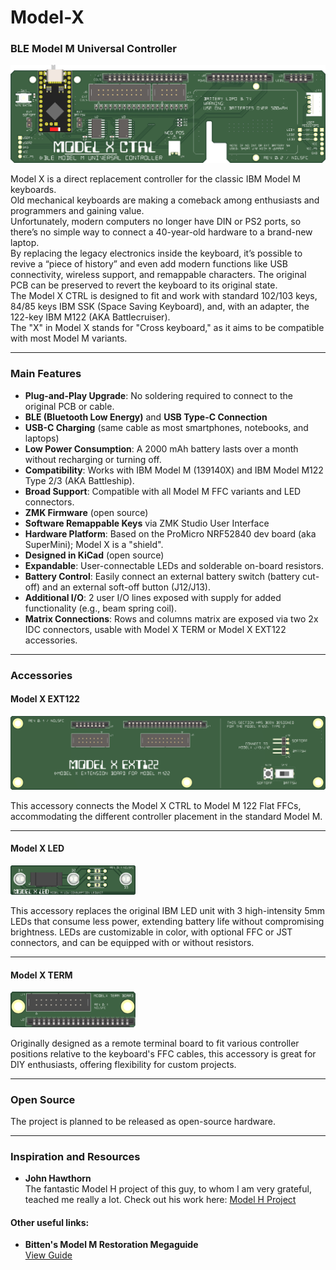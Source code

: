 # **Model-X**
### **BLE Model M Universal Controller**

![Model X](./site/Model%20X%20CTRL%20(Int.Batt.SW)_16b.png)

Model X is a direct replacement controller for the classic IBM Model M keyboards.<br>
Old mechanical keyboards are making a comeback among enthusiasts and programmers and gaining value.<br>
Unfortunately, modern computers no longer have DIN or PS2 ports, so there’s no simple way to connect a 40-year-old hardware to a brand-new laptop.<br>
By replacing the legacy electronics inside the keyboard, it’s possible to revive a “piece of history” and even add modern functions like USB connectivity, wireless support, and remappable characters. The original PCB can be preserved to revert the keyboard to its original state.<br>
The Model X CTRL is designed to fit and work with standard 102/103 keys, 84/85 keys IBM SSK (Space Saving Keyboard), and, with an adapter, the 122-key IBM M122 (AKA Battlecruiser).<br>
The "X" in Model X stands for "Cross keyboard," as it aims to be compatible with most Model M variants.

---

### **Main Features**
  - **Plug-and-Play Upgrade**: No soldering required to connect to the original PCB or cable.
  - **BLE (Bluetooth Low Energy)** and **USB Type-C Connection**
  - **USB-C Charging** (same cable as most smartphones, notebooks, and laptops)
  - **Low Power Consumption**: A 2000 mAh battery lasts over a month without recharging or turning off.
  - **Compatibility**: Works with IBM Model M (139140X) and IBM Model M122 Type 2/3 (AKA Battleship).
  - **Broad Support**: Compatible with all Model M FFC variants and LED connectors.
  - **ZMK Firmware** (open source)
  - **Software Remappable Keys** via ZMK Studio User Interface
  - **Hardware Platform**: Based on the ProMicro NRF52840 dev board (aka SuperMini); Model X is a "shield".
  - **Designed in KiCad** (open source)
  - **Expandable**: User-connectable LEDs and solderable on-board resistors.
  - **Battery Control**: Easily connect an external battery switch (battery cut-off) and an external soft-off button (J12/J13).
  - **Additional I/O**: 2 user I/O lines exposed with supply for added functionality (e.g., beam spring coil).
  - **Matrix Connections**: Rows and columns matrix are exposed via two 2x IDC connectors, usable with Model X TERM or Model X EXT122 accessories.

---

### **Accessories**

#### **Model X EXT122**  
<img src="./site/Model%20X%20EXT122%20(J7%202x07)_16b.png" alt="Model X EXT122" width="600">

This accessory connects the Model X CTRL to Model M 122 Flat FFCs, accommodating the different controller placement in the standard Model M.

---

#### **Model X LED**  
<img src="./site/Model%20X%20LED_16b.png" alt="Model X LED" width="200">

This accessory replaces the original IBM LED unit with 3 high-intensity 5mm LEDs that consume less power, extending battery life without compromising brightness. LEDs are customizable in color, with optional FFC or JST connectors, and can be equipped with or without resistors.

---

#### **Model X TERM**  
<img src="./site/Model%20X%20TERM_16b.png" alt="Model X TERM" width="200">

Originally designed as a remote terminal board to fit various controller positions relative to the keyboard's FFC cables, this accessory is great for DIY enthusiasts, offering flexibility for custom projects.

---

### **Open Source**
The project is planned to be released as open-source hardware.

---

### **Inspiration and Resources**

- **John Hawthorn**  
The fantastic Model H project of this guy, to whom I am very grateful, teached me really a lot. Check out his work here: [Model H Project](https://modelh.club/)

#### Other useful links:
- **Bitten's Model M Restoration Megaguide**  
  [View Guide](https://photos.google.com/share/AF1QipOkRh4Wn0OBdTQppsHGt_hizKJ_D73hiwTTOsZsvn9ZJFifN0-klXLtLuJNfa2Axg?pli=1&key=OENXSXY5NVk3alZDZ0dCcEMxR05kZHZtaFBqanN3)
